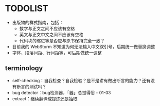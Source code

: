 # TODOLIST

* 出版物的样式指南，包括：
  * 数字与正文之间不应该有空格
  * 英文与正文中文之间不应该有空格
  * 代码块的缩进等是否应与原书保持完全一致？
* 目前我的 WebStorm 不知道为何无法输入中文双引号，后期统一做替换调整
* 字体、段落间距、行间距等，可后期做统一调整

## terminology

* self-checking：自我检查？自我检验？是不是讲有做出断言的能力？还有没有断言的测试吗？
* bug detector：bug检测器，「器」总觉得俗 - 01-03
* extract：继续翻译成提炼还是抽取
